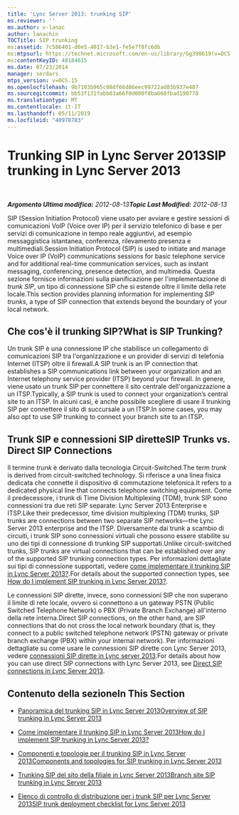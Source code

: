 ```yaml
---
title: 'Lync Server 2013: trunking SIP'
ms.reviewer: ''
ms.author: v-lanac
author: lanachin
TOCTitle: SIP trunking
ms:assetid: 7c586401-d0e5-4017-b3e1-fe5e7f8fc6db
ms:mtpsurl: https://technet.microsoft.com/en-us/library/Gg398619(v=OCS.15)
ms:contentKeyID: 48184615
ms.date: 07/23/2014
manager: serdars
mtps_version: v=OCS.15
ms.openlocfilehash: 9b7103b965c08df66d86eec99722ad03b937e407
ms.sourcegitcommit: bb53f131fabb03a66f0d000f8ba668fbad190778
ms.translationtype: MT
ms.contentlocale: it-IT
ms.lasthandoff: 05/11/2019
ms.locfileid: "40978783"
---
```

<div data-xmlns="http://www.w3.org/1999/xhtml">

<div class="topic" data-xmlns="http://www.w3.org/1999/xhtml" data-msxsl="urn:schemas-microsoft-com:xslt" data-cs="http://msdn.microsoft.com/en-us/">

<div data-asp="http://msdn2.microsoft.com/asp">

# <a name="sip-trunking-in-lync-server-2013"></a><span data-ttu-id="1d1a4-102">Trunking SIP in Lync Server 2013</span><span class="sxs-lookup"><span data-stu-id="1d1a4-102">SIP trunking in Lync Server 2013</span></span>

</div>

<div id="mainSection">

<div id="mainBody">

<span> </span>

<span data-ttu-id="1d1a4-103">_**Argomento Ultima modifica:** 2012-08-13_</span><span class="sxs-lookup"><span data-stu-id="1d1a4-103">_**Topic Last Modified:** 2012-08-13_</span></span>

<span data-ttu-id="1d1a4-104">SIP (Session Initiation Protocol) viene usato per avviare e gestire sessioni di comunicazioni VoIP (Voice over IP) per il servizio telefonico di base e per servizi di comunicazione in tempo reale aggiuntivi, ad esempio messaggistica istantanea, conferenza, rilevamento presenza e multimediali.</span><span class="sxs-lookup"><span data-stu-id="1d1a4-104">Session Initiation Protocol (SIP) is used to initiate and manage Voice over IP (VoIP) communications sessions for basic telephone service and for additional real-time communication services, such as instant messaging, conferencing, presence detection, and multimedia.</span></span> <span data-ttu-id="1d1a4-105">Questa sezione fornisce informazioni sulla pianificazione per l'implementazione di *trunk SIP*, un tipo di connessione SIP che si estende oltre il limite della rete locale.</span><span class="sxs-lookup"><span data-stu-id="1d1a4-105">This section provides planning information for implementing *SIP trunks*, a type of SIP connection that extends beyond the boundary of your local network.</span></span>

<div>

## <a name="what-is-sip-trunking"></a><span data-ttu-id="1d1a4-106">Che cos'è il trunking SIP?</span><span class="sxs-lookup"><span data-stu-id="1d1a4-106">What is SIP Trunking?</span></span>

<span data-ttu-id="1d1a4-107">Un trunk SIP è una connessione IP che stabilisce un collegamento di comunicazioni SIP tra l'organizzazione e un provider di servizi di telefonia Internet (ITSP) oltre il firewall.</span><span class="sxs-lookup"><span data-stu-id="1d1a4-107">A SIP trunk is an IP connection that establishes a SIP communications link between your organization and an Internet telephony service provider (ITSP) beyond your firewall.</span></span> <span data-ttu-id="1d1a4-108">In genere, viene usato un trunk SIP per connettere il sito centrale dell'organizzazione a un ITSP.</span><span class="sxs-lookup"><span data-stu-id="1d1a4-108">Typically, a SIP trunk is used to connect your organization’s central site to an ITSP.</span></span> <span data-ttu-id="1d1a4-109">In alcuni casi, è anche possibile scegliere di usare il trunking SIP per connettere il sito di succursale a un ITSP.</span><span class="sxs-lookup"><span data-stu-id="1d1a4-109">In some cases, you may also opt to use SIP trunking to connect your branch site to an ITSP.</span></span>

<div>

## <a name="sip-trunks-vs-direct-sip-connections"></a><span data-ttu-id="1d1a4-110">Trunk SIP e connessioni SIP dirette</span><span class="sxs-lookup"><span data-stu-id="1d1a4-110">SIP Trunks vs. Direct SIP Connections</span></span>

<span data-ttu-id="1d1a4-111">Il termine *trunk* è derivato dalla tecnologia Circuit-Switched.</span><span class="sxs-lookup"><span data-stu-id="1d1a4-111">The term *trunk* is derived from circuit-switched technology.</span></span> <span data-ttu-id="1d1a4-112">Si riferisce a una linea fisica dedicata che connette il dispositivo di commutazione telefonica.</span><span class="sxs-lookup"><span data-stu-id="1d1a4-112">It refers to a dedicated physical line that connects telephone switching equipment.</span></span> <span data-ttu-id="1d1a4-113">Come il predecessore, i trunk di Time Division Multiplexing (TDM), trunk SIP sono connessioni tra due reti SIP separate: Lync Server 2013 Enterprise e ITSP.</span><span class="sxs-lookup"><span data-stu-id="1d1a4-113">Like their predecessor, time division multiplexing (TDM) trunks, SIP trunks are connections between two separate SIP networks—the Lync Server 2013 enterprise and the ITSP.</span></span> <span data-ttu-id="1d1a4-114">Diversamente dai trunk a scambio di circuiti, i trunk SIP sono connessioni virtuali che possono essere stabilite su uno dei tipi di connessione di trunking SIP supportati.</span><span class="sxs-lookup"><span data-stu-id="1d1a4-114">Unlike circuit-switched trunks, SIP trunks are virtual connections that can be established over any of the supported SIP trunking connection types.</span></span> <span data-ttu-id="1d1a4-115">Per informazioni dettagliate sui tipi di connessione supportati, vedere [come implementare il trunking SIP in Lync Server 2013?](lync-server-2013-how-do-i-implement-sip-trunking.md).</span><span class="sxs-lookup"><span data-stu-id="1d1a4-115">For details about the supported connection types, see [How do I implement SIP trunking in Lync Server 2013?](lync-server-2013-how-do-i-implement-sip-trunking.md).</span></span>

<span data-ttu-id="1d1a4-116">Le connessioni SIP dirette, invece, sono connessioni SIP che non superano il limite di rete locale, ovvero si connettono a un gateway PSTN (Public Switched Telephone Network) o PBX (Private Branch Exchange) all'interno della rete interna.</span><span class="sxs-lookup"><span data-stu-id="1d1a4-116">Direct SIP connections, on the other hand, are SIP connections that do not cross the local network boundary (that is, they connect to a public switched telephone network (PSTN) gateway or private branch exchange (PBX) within your internal network).</span></span> <span data-ttu-id="1d1a4-117">Per informazioni dettagliate su come usare le connessioni SIP dirette con Lync Server 2013, vedere [connessioni SIP dirette in Lync server 2013](lync-server-2013-direct-sip-connections.md).</span><span class="sxs-lookup"><span data-stu-id="1d1a4-117">For details about how you can use direct SIP connections with Lync Server 2013, see [Direct SIP connections in Lync Server 2013](lync-server-2013-direct-sip-connections.md).</span></span>

</div>

</div>

<div>

## <a name="in-this-section"></a><span data-ttu-id="1d1a4-118">Contenuto della sezione</span><span class="sxs-lookup"><span data-stu-id="1d1a4-118">In This Section</span></span>

  - [<span data-ttu-id="1d1a4-119">Panoramica del trunking SIP in Lync Server 2013</span><span class="sxs-lookup"><span data-stu-id="1d1a4-119">Overview of SIP trunking in Lync Server 2013</span></span>](lync-server-2013-overview-of-sip-trunking.md)

  - [<span data-ttu-id="1d1a4-120">Come implementare il trunking SIP in Lync Server 2013</span><span class="sxs-lookup"><span data-stu-id="1d1a4-120">How do I implement SIP trunking in Lync Server 2013?</span></span>](lync-server-2013-how-do-i-implement-sip-trunking.md)

  - [<span data-ttu-id="1d1a4-121">Componenti e topologie per il trunking SIP in Lync Server 2013</span><span class="sxs-lookup"><span data-stu-id="1d1a4-121">Components and topologies for SIP trunking in Lync Server 2013</span></span>](lync-server-2013-components-and-topologies-for-sip-trunking.md)

  - [<span data-ttu-id="1d1a4-122">Trunking SIP del sito della filiale in Lync Server 2013</span><span class="sxs-lookup"><span data-stu-id="1d1a4-122">Branch site SIP trunking in Lync Server 2013</span></span>](lync-server-2013-branch-site-sip-trunking.md)

  - [<span data-ttu-id="1d1a4-123">Elenco di controllo di distribuzione per i trunk SIP per Lync Server 2013</span><span class="sxs-lookup"><span data-stu-id="1d1a4-123">SIP trunk deployment checklist for Lync Server 2013</span></span>](lync-server-2013-sip-trunk-deployment-checklist.md)

</div>

</div>

<span> </span>

</div>

</div>

</div>

